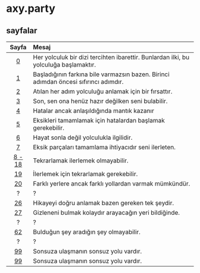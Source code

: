 # axy.party

## sayfalar
Sayfa | Mesaj
|:---:|:---
[0](https://axy.party/0) | Her yolculuk bir dizi tercihten ibarettir. Bunlardan ilki, bu yolculuğa başlamaktır.
[1](https://axy.party/1) | Başladığının farkına bile varmazsın bazen. Birinci adımdan öncesi sıfırıncı adımdır.
[2](https://axy.party/2) | Atılan her adım yolculuğu anlamak için bir fırsattır.
[3](https://axy.party/3) | Son, sen ona henüz hazır değilken seni bulabilir.
[4](https://axy.party/404) | Hatalar ancak anlaşıldığında mantık kazanır
[5](https://axy.party/505) | Eksikleri tamamlamak için hatalardan başlamak gerekebilir.
[6](https://axy.party/6) | Hayat sonla değil yolculukla ilgilidir.
[7](https://axy.party/7) | Eksik parçaları tamamlama ihtiyacıdır seni ilerleten.
[8 - 18](https://axy.party/8) | Tekrarlamak ilerlemek olmayabilir.
[19](https://axy.party/19) | İlerlemek için tekrarlamak gerekebilir.
[20](https://axy.party/20) | Farklı yerlere ancak farklı yollardan varmak mümkündür.
? | ?
[26](https://axy.party/paspas) | Hikayeyi doğru anlamak bazen gereken tek şeydir.
[27](https://axy.party/paspas/anahtar) | Gizleneni bulmak kolaydır arayacağın yeri bildiğinde.
? | ?
[62](https://axy.party/anahtar) | Bulduğun şey aradığın şey olmayabilir.
? | ?
[99](https://axy.party/1234567890) | Sonsuza ulaşmanın sonsuz yolu vardır.
[99](https://axy.party/4342434243) | Sonsuza ulaşmanın sonsuz yolu vardır.
